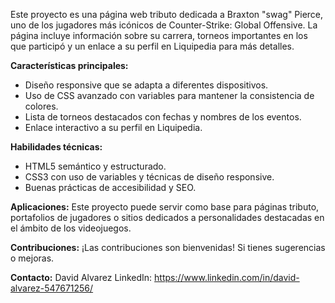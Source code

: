 Este proyecto es una página web tributo dedicada a Braxton "swag" Pierce, uno de los jugadores más icónicos de Counter-Strike: Global Offensive. La página incluye información sobre su carrera, torneos importantes en los que participó y un enlace a su perfil en Liquipedia para más detalles.

**Características principales:**
- Diseño responsive que se adapta a diferentes dispositivos.
- Uso de CSS avanzado con variables para mantener la consistencia de colores.
- Lista de torneos destacados con fechas y nombres de los eventos.
- Enlace interactivo a su perfil en Liquipedia.

**Habilidades técnicas:**
- HTML5 semántico y estructurado.
- CSS3 con uso de variables y técnicas de diseño responsive.
- Buenas prácticas de accesibilidad y SEO.

**Aplicaciones:**
Este proyecto puede servir como base para páginas tributo, portafolios de jugadores o sitios dedicados a personalidades destacadas en el ámbito de los videojuegos.

**Contribuciones:**
¡Las contribuciones son bienvenidas! Si tienes sugerencias o mejoras.

**Contacto:**
David Alvarez
LinkedIn: https://www.linkedin.com/in/david-alvarez-547671256/
